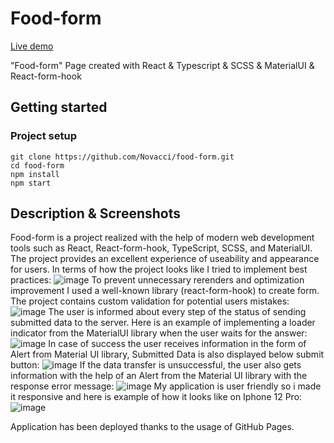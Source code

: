 # Food-form

[Live demo](https://novacci.github.io/food-form/)

"Food-form" Page created with React & Typescript & SCSS & MaterialUI & React-form-hook

## Getting started

### Project setup

```
git clone https://github.com/Novacci/food-form.git
cd food-form
npm install
npm start
```

## Description & Screenshots

Food-form is a project realized with the help of modern web development tools such as React, React-form-hook, TypeScript, SCSS, and MaterialUI. The project provides an excellent experience of useability and appearance for users. In terms of how the project looks like I tried to implement best practices:
![image](https://github.com/Novacci/food-form/assets/110100579/23157f6b-116a-43f1-85b2-8d665bd3cc40)
To prevent unnecessary rerenders and optimization improvement I used a well-known library (react-form-hook) to create form.
The project contains custom validation for potential users mistakes:
![image](https://github.com/Novacci/food-form/assets/110100579/a1498b32-5c11-4907-9535-d3ca057bc818)
The user is informed about every step of the status of sending submitted data to the server. Here is an example of implementing a loader indicator from the MaterialUI library when the user waits for the answer:
![image](https://github.com/Novacci/food-form/assets/110100579/4455836b-34bd-4b0f-8bb2-1970a1f7293f)
In case of success the user receives information in the form of Alert from Material UI library,
Submitted Data is also displayed below submit button:
![image](https://github.com/Novacci/food-form/assets/110100579/2cf1c9f5-54c3-4bf9-95a8-dcbf76b4cf31)
If the data transfer is unsuccessful, the user also gets information with the help of an Alert from the Material UI library with the response error message:
![image](https://github.com/Novacci/food-form/assets/110100579/37a031e8-29b0-4af4-b09f-2816c7e52a76)
My application is user friendly so i made it responsive and here is example of how it looks like on Iphone 12 Pro:
![image](https://github.com/Novacci/food-form/assets/110100579/1c17a4e0-cfab-4646-be29-06e35422bf0b)

Application has been deployed thanks to the usage of GitHub Pages.










